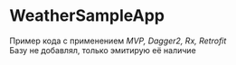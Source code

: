 # WeatherSampleApp
Пример кода с применением <i>MVP, Dagger2, Rx, Retrofit</i><br>
Базу не добавлял, только эмитирую её наличие
